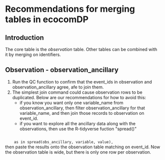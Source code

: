 # Recommendations for merging tables in ecocomDP

Introduction
---
The core table is the *observation* table. Other tables can be combined with it by merging on identifiers.

Observation - observation_ancillary
---
1. Run the QC function to confirm that the event_ids in observation and observation_ancillary agree, afe to join them.
2. The simplest join command could cause observation rows to be duplicated. Below are our recommendations for how to avoid this:
    * if you know you want only one variable_name from observation_ancillary, then filter observation_ancillary for that variable_name, and then join those records to observation on event_id.
    * if you want to explore all the ancillary data along with the observations, then use the R-tidyverse fuction "spread()" 
<code>
    as in spread(obs_ancillary, variable, value), 
</code>
 then paste the results onto the observation table matching on event_id. Now the observation table is wide, but there is only one row per observation.


